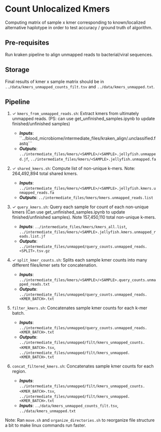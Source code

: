 # Count Unlocalized Kmers

Computing matrix of sample x kmer corresponding to known/localized alternative haplotype in order to test accuracy / ground truth of algorithm.

## Pre-requisites
Run kraken pipeline to align unmapped reads to bacterial/viral sequences.

## Storage
Final results of kmer x sample matrix should be in ```../data/kmers_unmapped_counts_filt.tsv``` and ```../data/kmers_unmapped.txt```.

## Pipeline

1.  ✓ ```kmers_from_unmapped_reads.sh```: Extract kmers from ultimately unmapped reads. (PS: can use get_unfinished_samples.ipynb to update finished/unfinished samples)
    - ***Inputs***: ``../blood_microbiome/intermediate_files/kraken_align/<SAMPLE>.unclassified.fastq```
    - ***Outputs***: ```../intermediate_files/kmers/<SAMPLE>/<SAMPLE>.jellyfish.unmapped.jf```, ```../intermediate_files/kmers/<SAMPLE>.jellyfish.unmapped.fa```

2. ✓ ```shared_kmers.sh```: Compute list of non-unique k-mers. Note: 264,492,894 total shared kmers.
    - ***Inputs***: ```../intermediate_files/kmers/<SAMPLE>/<SAMPLE>.jellyfish.kmers.unmapped_reads.fa```
    - ***Outputs***: ```../intermediate_files/kmers/kmers.unmapped_reads.list```

3. ✓ ```query_kmers.sh```: Query each sample for count of each non-unique kmers (Can use get_unfinished_samples.ipynb to update finished/unfinished samples). Note 157,450,110 total non-unique k-mers.
    - ***Inputs***: ```../intermediate_files/kmers/kmers_all.list```, 
    ```../intermediate_files/kmers/<SAMPLE>.jellyfish.kmers.unmapped_reads.list.jf```
    - ***Outputs***: ```../intermediate_files/unmapped/query_counts.unmapped_reads.<SPLIT>.tsv.gz```

4. ✓ ```split_kmer_counts.sh```: Splits each sample kmer counts into many different files/kmer sets for concatenation.
    - ***Inputs***:  ```../intermediate_files/kmers/<SAMPLE>/<SAMPLE>.query_counts.unmapped_reads.txt```
    - ***Outputs***: ```../intermediate_files/unmapped/query_counts.unmapped_reads.<KMER_BATCH>.txt```    

4.  ```filter_kmers.sh```: Concatenates sample kmer counts for each k-mer batch.
    - ***Inputs***:  ```../intermediate_files/unmapped/query_counts.unmapped_reads.<KMER_BATCH>.txt```    
    - ***Outputs***:  ```../intermediate_files/unmapped/filt/kmers_unmapped_counts.<KMER_BATCH>.tsv```,
    ```../intermediate_files/unmapped/filt/kmers_unmapped.<KMER_BATCH>.txt``` 
    
5.  ```concat_filtered_kmers.sh```: Concatenates sample kmer counts for each region.
    - ***Inputs***:  ```../intermediate_files/unmapped/filt/kmers_unmapped_counts.<KMER_BATCH>.tsv```,
    ```../intermediate_files/unmapped/filt/kmers_unmapped.<KMER_BATCH>.txt``` 
    - ***Inputs***:  ```../data/kmers_unmapped_counts_filt.tsv```, ```../data/kmers_unmapped.txt```
    

Note: Ran ```move.sh``` and ```organize_directories.sh``` to reorganize file structure a bit to make linux commands run faster.